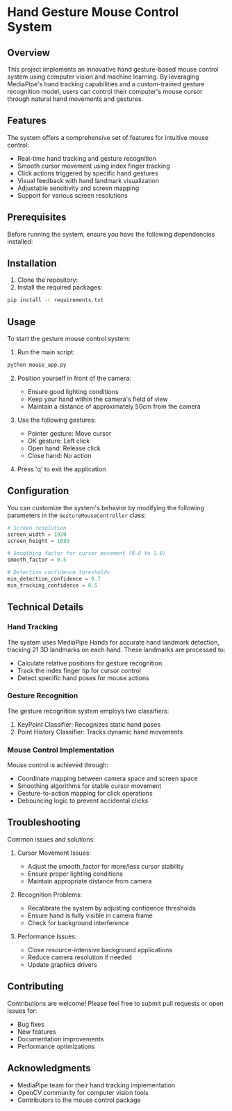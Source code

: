 # Hand Gesture Mouse Control System

## Overview

This project implements an innovative hand gesture-based mouse control system using computer vision and machine learning. By leveraging MediaPipe's hand tracking capabilities and a custom-trained gesture recognition model, users can control their computer's mouse cursor through natural hand movements and gestures.

## Features

The system offers a comprehensive set of features for intuitive mouse control:

- Real-time hand tracking and gesture recognition
- Smooth cursor movement using index finger tracking
- Click actions triggered by specific hand gestures
- Visual feedback with hand landmark visualization
- Adjustable sensitivity and screen mapping
- Support for various screen resolutions

## Prerequisites

Before running the system, ensure you have the following dependencies installed:

## Installation

1. Clone the repository:
2. Install the required packages:

```bash
pip install -r requirements.txt
```

## Usage

To start the gesture mouse control system:

1. Run the main script:

```bash
python mouse_app.py
```

2. Position yourself in front of the camera:

   - Ensure good lighting conditions
   - Keep your hand within the camera's field of view
   - Maintain a distance of approximately 50cm from the camera
3. Use the following gestures:

   - Pointer gesture: Move cursor
   - OK gesture: Left click
   - Open hand: Release click
   - Close hand: No action
4. Press 'q' to exit the application

## Configuration

You can customize the system's behavior by modifying the following parameters in the `GestureMouseController` class:

```python
# Screen resolution
screen_width = 1920
screen_height = 1080

# Smoothing factor for cursor movement (0.0 to 1.0)
smooth_factor = 0.5

# Detection confidence thresholds
min_detection_confidence = 0.7
min_tracking_confidence = 0.5
```

## Technical Details

### Hand Tracking

The system uses MediaPipe Hands for accurate hand landmark detection, tracking 21 3D landmarks on each hand. These landmarks are processed to:

- Calculate relative positions for gesture recognition
- Track the index finger tip for cursor control
- Detect specific hand poses for mouse actions

### Gesture Recognition

The gesture recognition system employs two classifiers:

1. KeyPoint Classifier: Recognizes static hand poses
2. Point History Classifier: Tracks dynamic hand movements

### Mouse Control Implementation

Mouse control is achieved through:

- Coordinate mapping between camera space and screen space
- Smoothing algorithms for stable cursor movement
- Gesture-to-action mapping for click operations
- Debouncing logic to prevent accidental clicks

## Troubleshooting

Common issues and solutions:

1. Cursor Movement Issues:

   - Adjust the smooth_factor for more/less cursor stability
   - Ensure proper lighting conditions
   - Maintain appropriate distance from camera
2. Recognition Problems:

   - Recalibrate the system by adjusting confidence thresholds
   - Ensure hand is fully visible in camera frame
   - Check for background interference
3. Performance Issues:

   - Close resource-intensive background applications
   - Reduce camera resolution if needed
   - Update graphics drivers

## Contributing

Contributions are welcome! Please feel free to submit pull requests or open issues for:

- Bug fixes
- New features
- Documentation improvements
- Performance optimizations

## Acknowledgments

- MediaPipe team for their hand tracking implementation
- OpenCV community for computer vision tools
- Contributors to the mouse control package
